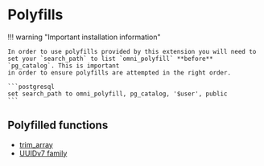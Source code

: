 # Polyfills

!!! warning "Important installation information"

    In order to use polyfills provided by this extension you will need to set your `search_path` to list `omni_polyfill` **before** `pg_catalog`. This is important
    in order to ensure polyfills are attempted in the right order.

    ```postgresql
    set search_path to omni_polyfill, pg_catalog, '$user', public
    ```

## Polyfilled functions

* [trim_array](https://www.postgresql.org/docs/current/functions-array.html)
* [UUIDv7 family](uuidv7.md)